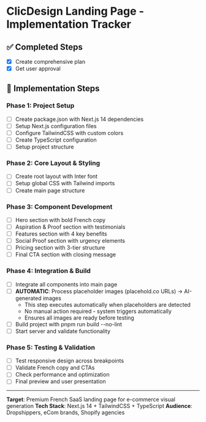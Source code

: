 # ClicDesign Landing Page - Implementation Tracker

## ✅ Completed Steps
- [x] Create comprehensive plan
- [x] Get user approval

## 🚧 Implementation Steps

### Phase 1: Project Setup
- [ ] Create package.json with Next.js 14 dependencies
- [ ] Setup Next.js configuration files
- [ ] Configure TailwindCSS with custom colors
- [ ] Create TypeScript configuration
- [ ] Setup project structure

### Phase 2: Core Layout & Styling
- [ ] Create root layout with Inter font
- [ ] Setup global CSS with Tailwind imports
- [ ] Create main page structure

### Phase 3: Component Development
- [ ] Hero section with bold French copy
- [ ] Aspiration & Proof section with testimonials
- [ ] Features section with 4 key benefits
- [ ] Social Proof section with urgency elements
- [ ] Pricing section with 3-tier structure
- [ ] Final CTA section with closing message

### Phase 4: Integration & Build
- [ ] Integrate all components into main page
- [ ] **AUTOMATIC**: Process placeholder images (placehold.co URLs) → AI-generated images
  - This step executes automatically when placeholders are detected
  - No manual action required - system triggers automatically
  - Ensures all images are ready before testing
- [ ] Build project with pnpm run build --no-lint
- [ ] Start server and validate functionality

### Phase 5: Testing & Validation
- [ ] Test responsive design across breakpoints
- [ ] Validate French copy and CTAs
- [ ] Check performance and optimization
- [ ] Final preview and user presentation

---

**Target**: Premium French SaaS landing page for e-commerce visual generation
**Tech Stack**: Next.js 14 + TailwindCSS + TypeScript
**Audience**: Dropshippers, eCom brands, Shopify agencies